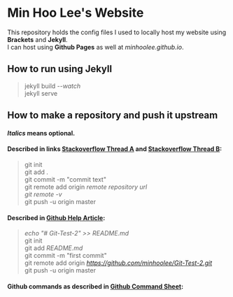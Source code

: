 # Min Hoo Lee's Website
This repository holds the config files I used to locally host my website using **Brackets** and **Jekyll**.  
I can host using **Github Pages** as well at _minhoolee.github.io_.

## How to run using Jekyll
> jekyll build _--watch_  
jekyll serve

## How to make a repository and push it upstream
#### _Italics_ means optional.
#### Described in links [Stackoverflow Thread A](http://stackoverflow.com/questions/1960799/using-git-and-dropbox-together-effectively) and  [Stackoverflow Thread B](http://stackoverflow.com/questions/19312622/git-push-vs-git-push-origin-branchname):
> git init  
git add .  
git commit -m "commit text"  
git remote add origin _remote repository url_  
_git remote -v_  
git push -u origin master

#### Described in [Github Help Article](https://help.github.com/articles/adding-an-existing-project-to-github-using-the-command-line/): 
> _echo "# Git-Test-2" >> README.md_  
git init  
git add _README.md_  
git commit -m "first commit"  
git remote add origin _https://github.com/minhoolee/Git-Test-2.git_  
git push -u origin master

#### Github commands as described in [Github Command Sheet](https://github.com/WebDevStudios/CLI-Cheat-Sheet/blob/master/git-commands.md):

